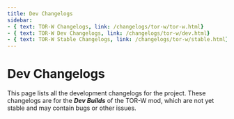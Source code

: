 ```yaml
---
title: Dev Changelogs
sidebar:
- { text: TOR-W Changelogs, link: /changelogs/tor-w/tor-w.html}
- { text: TOR-W Dev Changelogs, link: /changelogs/tor-w/dev.html}
- { text: TOR-W Stable Changelogs, link: /changelogs/tor-w/stable.html}
---
```

# Dev Changelogs
This page lists all the development changelogs for the project. These changelogs are for the ***Dev Builds*** of the TOR-W mod, which are not yet stable and may contain bugs or other issues.